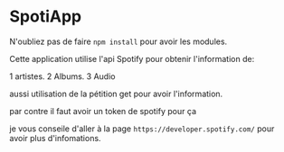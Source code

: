 # SpotiApp

N'oubliez pas de faire `npm install` pour avoir les modules.

Cette application utilise l'api Spotify pour obtenir l'information de:

1 artistes.
2 Albums.
3 Audio

aussi utilisation de la pétition get pour avoir l'information.

par contre il faut avoir un token de spotify pour ça

je vous conseile d'aller à la page `https://developer.spotify.com/` pour avoir plus d'infomations.
